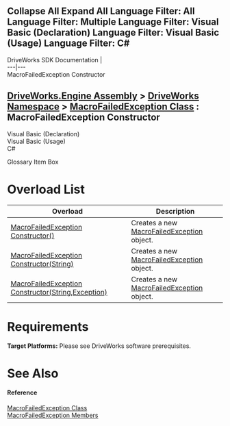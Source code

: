 Collapse All Expand All Language Filter: All  Language Filter: Multiple  Language Filter: Visual Basic (Declaration) Language Filter: Visual Basic (Usage) Language Filter: C#  
---  
DriveWorks SDK Documentation  |   
---|---  
MacroFailedException Constructor   
  
[DriveWorks.Engine Assembly](topic2156.md) > [DriveWorks Namespace](topic2159.md) > [MacroFailedException Class](topic3675.md) : MacroFailedException Constructor  
---  
  
Visual Basic (Declaration)    
Visual Basic (Usage)    
C# 

Glossary Item Box

# Overload List

Overload| Description  
---|---  
[MacroFailedException Constructor()](topic3682.md)| Creates a new [MacroFailedException](topic3675.md) object.   
[MacroFailedException Constructor(String)](topic3683.md)| Creates a new [MacroFailedException](topic3675.md) object.   
[MacroFailedException Constructor(String,Exception)](topic3684.md)| Creates a new [MacroFailedException](topic3675.md) object.   
  
# Requirements

**Target Platforms:** Please see DriveWorks software prerequisites.

# See Also

#### Reference

[MacroFailedException Class](topic3675.md)   
[MacroFailedException Members](topic3676.md)


